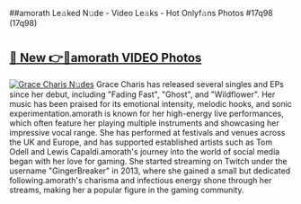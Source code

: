 ##amorath Le𝚊ked N𝚞de - Video Le𝚊ks - Hot Onlyf𝚊ns Photos #17q98 (17q98)

# <h2><a href="https://mediaupload.pro?title=amorath&ref=9FEB">🔗 New 👉🔴amorath VIDEO Photos</a></h2>

[![Grace Charis N𝚞des](https://i.imgur.com/rIISA9y.gif)](https://mediaupload.pro?title=amorath&ref=9FEB)
Grace Charis has released several singles and EPs since her debut, including "Fading Fast", "Ghost", and "Wildflower". Her music has been praised for its emotional intensity, melodic hooks, and sonic experimentation.amorath is known for her high-energy live performances, which often feature her playing multiple instruments and showcasing her impressive vocal range. She has performed at festivals and venues across the UK and Europe, and has supported established artists such as Tom Odell and Lewis Capaldi.amorath's journey into the world of social media began with her love for gaming. She started streaming on Twitch under the username "GingerBreaker" in 2013, where she gained a small but dedicated following.amorath's charisma and infectious energy shone through her streams, making her a popular figure in the gaming community.